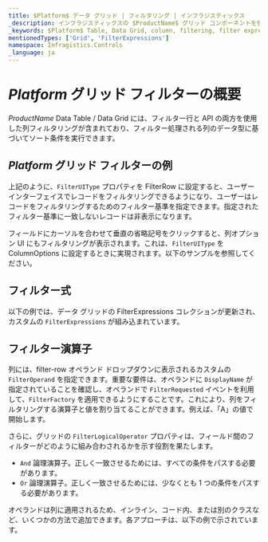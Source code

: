 ```yaml
---
title: $Platform$ データ グリッド | フィルタリング | インフラジスティックス
_description: インフラジスティックスの $ProductName$ グリッド コンポーネントを使用して表現的なソート条件を実行し、データを簡単に返します。詳細については、$ProductName$ テーブルのサンプルを参照してください。
_keywords: $Platform$ Table, Data Grid, column, filtering, filter expressions, filter operands, $ProductName$, Infragistics, $Platform$ テーブル, データ グリッド, 列, フィルタリング, フィルター式, フィルター オペランド, インフラジスティックス
mentionedTypes: ['Grid', 'FilterExpressions']
namespace: Infragistics.Controls
_language: ja
---
```


# $Platform$ グリッド フィルターの概要

$ProductName$ Data Table / Data Grid には、フィルター行と API の両方を使用した列フィルタリングが含まれており、フィルター処理される列のデータ型に基づいてソート条件を実行できます。

## $Platform$ グリッド フィルターの例


<code-view style="height: 600px"
           data-demos-base-url="{environment:dvDemosBaseUrl}"
           iframe-src="{environment:dvDemosBaseUrl}/grids/data-grid-column-filtering"
           alt="$Platform$ グリッド フィルターの例"
           github-src="grids/data-grid/column-filtering">
</code-view>

<div class="divider--half"></div>

上記のように、`FilterUIType` プロパティを FilterRow に設定すると、ユーザー インターフェイスでレコードをフィルタリングできるようになり、ユーザーはレコードをフィルタリングするためのフィルター基準を指定できます。指定されたフィルター基準に一致しないレコードは非表示になります。

フィールドにカーソルを合わせて垂直の省略記号をクリックすると、列オプション UI にもフィルタリングが表示されます。これは、`FilterUIType` を ColumnOptions に設定するときに実現されます。以下のサンプルを参照してください。

## フィルター式

以下の例では、データ グリッドの FilterExpressions コレクションが更新され、カスタムの `FilterExpressions` が組み込まれています。

<code-view style="height: 600px"
           data-demos-base-url="{environment:dvDemosBaseUrl}"
           iframe-src="{environment:dvDemosBaseUrl}/grids/data-grid-column-filter-expressions"
           alt="$Platform$ グリッド フィルター式の例"
           github-src="grids/data-grid/column-filter-expressions">
</code-view>

<div class="divider--half"></div>


## フィルター演算子

列には、filter-row オペランド ドロップダウンに表示されるカスタムの  `FilterOperand` を指定できます。重要な要件は、オペランドに `DisplayName` が指定されていることを確認し、オペランドで `FilterRequested` イベントを利用して、`FilterFactory` を適用できるようにすることです。これにより、列をフィルタリングする演算子と値を割り当てることができます。例えば、「A」の値で開始します。

さらに、グリッドの `FilterLogicalOperator` プロパティは、フィールド間のフィルターがどのように組み合わされるかを示す役割を果たします。

- `And` 論理演算子。正しく一致させるためには、すべての条件をパスする必要があります。
- `Or` 論理演算子。正しく一致させるためには、少なくとも 1 つの条件をパスする必要があります。

<!-- Blazor -->
オペランドは列に適用されるため、インライン、コード内、または別のクラスなど、いくつかの方法で追加できます。各アプローチは、以下の例で示されています。
<!-- end:Blazor -->

<code-view style="height: 600px"
           data-demos-base-url="{environment:dvDemosBaseUrl}"
           iframe-src="{environment:dvDemosBaseUrl}/grids/data-grid-column-filter-operands"
           alt="$Platform$ グリッド フィルターの例"
           github-src="grids/data-grid/column-filter-operands">
</code-view>

<div class="divider--half"></div>